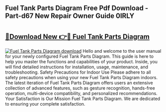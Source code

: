 ## Fuel Tank Parts Diagram Free Pdf Download - Part-d67 New Repair Owner Guide 0IRLY

# <h2><a href="http://dfreml.blite.top/?on=Fuel+Tank+Parts+Diagram">🔗Download New 👉🔴 Fuel Tank Parts Diagram</a></h2>

[![Fuel Tank Parts Diagram download](https://i.imgur.com/lujVjoI.png)](http://dfreml.blite.top/?on=Fuel+Tank+Parts+Diagram)
Hello and welcome to the user manual for your newly configured Fuel Tank Parts Diagram. This guide is here to help you master the functions and capabilities of your product. Inside, you will find detailed instructions for installation, usage, maintenance, and troubleshooting. Safety Precautions for Indoor Use Please adhere to all safety precautions when using your new Fuel Tank Parts Diagram indoors. The latest iteration of Fuel Tank Parts Diagram offers users an extensive collection of advanced features, such as gesture recognition, hands-free operation, multi-device compatibility, and personalized recommendations. Your Satisfaction is Our Mission Fuel Tank Parts Diagram. We are dedicated to ensuring your complete satisfaction.
